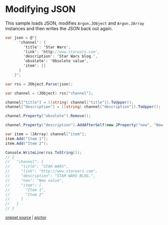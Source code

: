 # Modifying JSON

This sample loads JSON, modifies `Argon.JObject` and `Argon.JArray` instances and then writes the JSON back out again.

<!-- snippet: ModifyJson -->
<a id='snippet-modifyjson'></a>
```cs
var json = @"{
      'channel': {
        'title': 'Star Wars',
        'link': 'http://www.starwars.com',
        'description': 'Star Wars blog.',
        'obsolete': 'Obsolete value',
        'item': []
      }
    }";

var rss = JObject.Parse(json);

var channel = (JObject) rss["channel"];

channel["title"] = ((string) channel["title"]).ToUpper();
channel["description"] = ((string) channel["description"]).ToUpper();

channel.Property("obsolete").Remove();

channel.Property("description").AddAfterSelf(new JProperty("new", "New value"));

var item = (JArray) channel["item"];
item.Add("Item 1");
item.Add("Item 2");

Console.WriteLine(rss.ToString());
// {
//   "channel": {
//     "title": "STAR WARS",
//     "link": "http://www.starwars.com",
//     "description": "STAR WARS BLOG.",
//     "new": "New value",
//     "item": [
//       "Item 1",
//       "Item 2"
//     ]
//   }
// }
```
<sup><a href='/src/Tests/Documentation/Samples/Linq/ModifyJson.cs#L12-L53' title='Snippet source file'>snippet source</a> | <a href='#snippet-modifyjson' title='Start of snippet'>anchor</a></sup>
<!-- endSnippet -->
